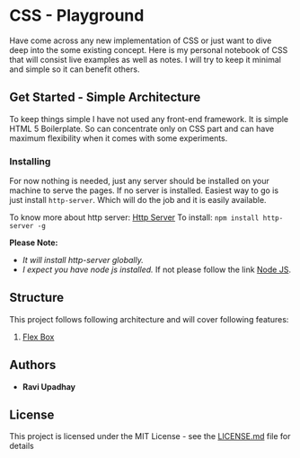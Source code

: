 # CSS - Playground

Have come across any new implementation of CSS or just want to dive deep into the some existing concept. 
Here is my personal notebook of CSS that will consist live examples as well as notes. I will try to keep 
it minimal and simple so it can benefit others.

## Get Started - Simple Architecture

To keep things simple I have not used any front-end framework. It is simple HTML 5 Boilerplate. So can concentrate only on CSS part and can have maximum flexibility when it comes with some experiments.

### Installing

For now nothing is needed, just any server should be installed on your machine to serve the pages.
If no server is installed. Easiest way to go is just install `http-server`. Which will do the job and 
it is easily available.

To know more about http server: [Http Server](https://www.npmjs.com/package/http-server)
To install: `npm install http-server -g` 

**Please Note:**
- *It will install http-server globally.*
- *I expect you have node js installed.* If not please follow the link [Node JS](https://nodejs.org/en/). 

## Structure

This project follows following architecture and will cover following features:

1. [Flex Box](https://github.com/Ravi-Upadhyay/css-playground/flex-box)

## Authors

* **Ravi Upadhay**

## License

This project is licensed under the MIT License - see the [LICENSE.md](LICENSE.md) file for details